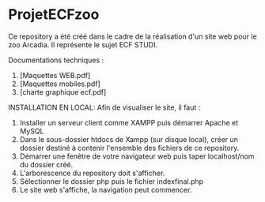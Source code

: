 # ProjetECFzoo
Ce repository a été créé dans le cadre de la réalisation d'un site web pour le zoo Arcadia. 
Il représente le sujet ECF STUDI.

Documentations techniques :
1. [Maquettes WEB.pdf]
2. [Maquettes mobiles.pdf]
3. [charte graphique ecf.pdf]

INSTALLATION EN LOCAL:
Afin de visualiser le site, il faut :
1. Installer un serveur client comme XAMPP puis démarrer Apache et MySQL
2. Dans le sous-dossier htdocs de Xampp (sur disque local), créer un dossier destiné à contenir l'ensemble des fichiers de ce repository.
3. Démarrer une fenêtre de votre navigateur web puis taper localhost/nom du dossier créé.
4. L'arborescence du repository doit s'afficher.
5. Sélectionner le dossier php puis le fichier indexfinal.php
6. Le site web s'affiche, la navigation peut commencer. 

